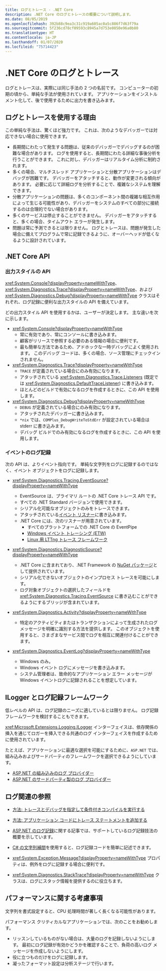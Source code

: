 ```yaml
---
title: ログとトレース - .NET Core
description: .NET Core のログとトレースの概要について説明します。
ms.date: 08/05/2019
ms.openlocfilehash: 392b88c9ea3c31c919a605ac0a5c886f7d63f79a
ms.sourcegitcommit: 5f236cd78cf09593c8945a7d753e0850e96a0b80
ms.translationtype: HT
ms.contentlocale: ja-JP
ms.lasthandoff: 01/07/2020
ms.locfileid: "75714423"
---
```

# <a name="net-core-logging-and-tracing"></a>.NET Core のログとトレース

ログとトレースは、実際には同じ手法の 2 つの名前です。 コンピューターの初期の頃から、単純な手法が使用されています。 アプリケーションをインストルメント化して、後で使用するために出力を書き込みます。

## <a name="reasons-to-use-logging-and-tracing"></a>ログとトレースを使用する理由

この単純な手法は、驚くほど強力です。 これは、次のようなデバッガーでは対応できない場合に使用できます。

- 長期間にわたって発生する問題は、従来のデバッガーでデバッグするのが困難な場合があります。 ログを使用すると、長期間にわたる詳細な事後分析を行うことができます。 これに対し、デバッガーはリアルタイム分析に制約されます。
- 多くの場合、マルチスレッド アプリケーションと分散アプリケーションはデバッグが困難です。  デバッガーをアタッチすると、動作が変更される傾向があります。 必要に応じて詳細ログを分析することで、複雑なシステムを理解できます。
- 分散アプリケーションの問題は、多くのコンポーネント間の複雑な相互作用によって生じる可能性があり、デバッガーをシステムのすべての部分に接続するのは合理的でない場合があります。
- 多くのサービスは停止することができません。 デバッガーをアタッチすると、多くの場合、タイムアウト エラーが発生します。
- 問題は常に予測できるとは限りません。 ログとトレースは、問題が発生した場合に備えてプログラムで常に記録できるように、オーバーヘッドが低くなるように設計されています。

## <a name="net-core-apis"></a>.NET Core API

### <a name="print-style-apis"></a>出力スタイルの API

<xref:System.Console?displayProperty=nameWithType>、<xref:System.Diagnostics.Trace?displayProperty=nameWithType>、および <xref:System.Diagnostics.Debug?displayProperty=nameWithType> クラスはそれぞれ、ログ記録に便利な出力スタイルの API を備えています。

どの出力スタイル API を使用するかは、ユーザーが決定します。 主な違いを次に示します。

- <xref:System.Console?displayProperty=nameWithType>
  - 常に有効であり、常にコンソールに書き込みます。
  - 顧客がリリースで参照する必要のある情報の場合に便利です。
  - 最も簡単な方法であるため、アドホックな一時デバッグによく使用されます。 このデバッグ コードは、多くの場合、ソース管理にチェックインされません。
- <xref:System.Diagnostics.Trace?displayProperty=nameWithType>
  - `TRACE` が定義されている場合にのみ有効になります。
  - アタッチされている <xref:System.Diagnostics.Trace.Listeners> (既定では <xref:System.Diagnostics.DefaultTraceListener>) に書き込みます。
  - ほとんどのビルドで有効になるログを作成するときに、この API を使用します。
- <xref:System.Diagnostics.Debug?displayProperty=nameWithType>
  - `DEBUG` が定義されている場合にのみ有効になります。
  - アタッチされたデバッガーに書き込みます。
  - `*nix` では、`COMPlus_DebugWriteToStdErr` が設定されている場合は stderr に書き込みます。
  - デバッグ ビルドでのみ有効になるログを作成するときに、この API を使用します。

### <a name="logging-events"></a>イベントのログ記録

次の API は、よりイベント指向です。 単純な文字列をログに記録するのではなく、イベント オブジェクトをログに記録します。

- <xref:System.Diagnostics.Tracing.EventSource?displayProperty=nameWithType>
  - EventSource は、プライマリ ルートの .NET Core トレース API です。
  - すべての .NET Standard バージョンで使用できます。
  - シリアル化可能なオブジェクトのみをトレースできます。
  - アタッチされている[イベント リスナー](xref:System.Diagnostics.Tracing.EventListener)に書き込みます。
  - .NET Core には、次のリスナーが用意されています。
    - すべてのプラットフォームでの .NET Core の EventPipe
    - [Windows イベント トレーシング (ETW)](/windows/win32/etw/event-tracing-portal)
    - [Linux 用 LTTng トレース フレームワーク](https://lttng.org/)

- <xref:System.Diagnostics.DiagnosticSource?displayProperty=nameWithType>
  - .NET Core に含まれており、.NET Framework の [NuGet パッケージ](https://www.nuget.org/packages/System.Diagnostics.DiagnosticSource)として提供されています。
  - シリアル化できないオブジェクトのインプロセス トレースを可能にします。
  - ログ対象オブジェクトの選択したフィールドを <xref:System.Diagnostics.Tracing.EventSource> に書き込むことができるようにするブリッジが含まれています。

- <xref:System.Diagnostics.Activity?displayProperty=nameWithType>
  - 特定のアクティビティまたはトランザクションによって生成されたログ メッセージを明確に識別する方法を提供します。 このオブジェクトを使用すると、さまざまなサービス間でログを相互に関連付けることができます。

- <xref:System.Diagnostics.EventLog?displayProperty=nameWithType>
  - Windows のみ。
  - Windows イベント ログにメッセージを書き込みます。
  - システム管理者は、致命的なアプリケーション エラー メッセージが Windows イベントログに記録されることを想定しています。

## <a name="ilogger-and-logging-frameworks"></a>ILogger とログ記録フレームワーク

低レベルの API は、ログ記録のニーズに適しているとは限りません。 ログ記録フレームワークを検討することもできます。

<xref:Microsoft.Extensions.Logging.ILogger> インターフェイスは、依存関係の挿入を通じてロガーを挿入できる共通のログ インターフェイスを作成するために使用されています。

たとえば、アプリケーションに最適な選択を可能にするために、`ASP.NET` では、組み込みおよびサードパーティのフレームワークを選択できるようにしています。

- [ASP.NET の組み込みのログ プロバイダー](/aspnet/core/fundamentals/logging/#built-in-logging-providers)
- [ASP.NET のサードパーティ製のログ プロバイダー](/aspnet/core/fundamentals/logging/#third-party-logging-providers)

## <a name="logging-related-references"></a>ログ関連の参照

- [方法: トレースとデバッグを指定して条件付きコンパイルを実行する](../../framework/debug-trace-profile/how-to-compile-conditionally-with-trace-and-debug.md)

- [方法: アプリケーション コードにトレース ステートメントを追加する](../../framework/debug-trace-profile/how-to-add-trace-statements-to-application-code.md)

- [ASP.NET のログ記録](/aspnet/core/fundamentals/logging)に関する記事では、サポートしているログ記録技法の概要を示しています。

- [C# の文字列補間](../../csharp/language-reference/tokens/interpolated.md)を使用すると、ログ記録コードを簡単に記述できます。

- <xref:System.Exception.Message?displayProperty=nameWithType> プロパティは、例外をログに記録する場合に便利です。

- <xref:System.Diagnostics.StackTrace?displayProperty=nameWithType> クラスは、ログにスタック情報を提供するのに役立ちます。

## <a name="performance-considerations"></a>パフォーマンスに関する考慮事項

文字列を書式設定すると、CPU 処理時間が著しく長くなる可能性があります。

パフォーマンス クリティカルなアプリケーションでは、次のことをお勧めします。

- リッスンしているものがない場合は、大量のログを記録しないようにします。 最初にログ記録が有効かどうかを確認することで、負荷の高いログ メッセージを作成しないようにします。
- 役に立つものだけをログに記録します。
- 凝ったフォーマット設定は分析ステージで行います。
